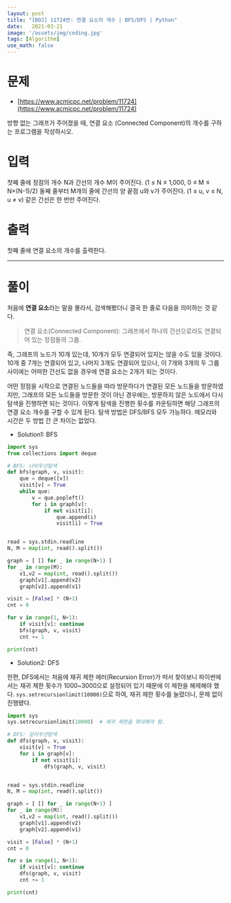 ```yaml
---
layout: post
title: "[BOJ] 11724번: 연결 요소의 개수 | BFS/DFS | Python"
date:   2021-03-21
image: '/assets/img/coding.jpg'
tags: [Algorithm]
use_math: false
---
```


# 문제

* [https://www.acmicpc.net/problem/11724](https://www.acmicpc.net/problem/11724)

방향 없는 그래프가 주어졌을 때, 연결 요소 (Connected Component)의 개수를 구하는 프로그램을 작성하시오.

# 입력

첫째 줄에 정점의 개수 N과 간선의 개수 M이 주어진다. (1 ≤ N ≤ 1,000, 0 ≤ M ≤ N×(N-1)/2) 둘째 줄부터 M개의 줄에 간선의 양 끝점 u와 v가 주어진다. (1 ≤ u, v ≤ N, u ≠ v) 같은 간선은 한 번만 주어진다.

# 출력

첫째 줄에 연결 요소의 개수를 출력한다.


---

# 풀이

처음에 **연결 요소**라는 말을 몰라서, 검색해봤더니 결국 한 줄로 다음을 의미하는 것 같다.

> 연결 요소(Connected Component): 그래프에서 하나의 간선으로라도 연결되어 있는 정점들의 그룹.

즉, 그래프의 노드가 10개 있는데, 10개가 모두 연결되어 있지는 않을 수도 있을 것이다. 10개 중 7개는 연결되어 있고, 나머지 3개도 연결되어 있으나, 이 7개와 3개의 두 그룹 사이에는 어떠한 간선도 없을 경우에 연결 요소는 2개가 되는 것이다.

어떤 정점을 시작으로 연결된 노드들을 따라 방문하다가 연결된 모든 노드들을 방문하였지만, 그래프의 모든 노드들을 방문한 것이 아닌 경우에는, 방문하지 않은 노드에서 다시 탐색을 진행하면 되는 것이다. 이렇게 탐색을 진행한 횟수를 카운팅하면 해당 그래프의 연결 요소 개수를 구할 수 있게 된다. 탐색 방법은 DFS/BFS 모두 가능하다. 메모리와 시간은 두 방법 간 큰 차이는 없었다.

- Solution1: BFS

```python
import sys
from collections import deque

# BFS: 너비우선탐색
def bfs(graph, v, visit):
	que = deque([v])
	visit[v] = True
	while que:
		v = que.popleft()
		for i in graph[v]:
			if not visit[i]:
				que.append(i)
				visit[i] = True


read = sys.stdin.readline
N, M = map(int, read().split())

graph = [ [] for _ in range(N+1) ]
for _ in range(M):
    v1,v2 = map(int, read().split())
    graph[v1].append(v2)
    graph[v2].append(v1)

visit = [False] * (N+1)
cnt = 0

for v in range(1, N+1):
    if visit[v]: continue
    bfs(graph, v, visit)
    cnt += 1

print(cnt)
```

- Solution2: DFS

한편, DFS에서는 처음에 재귀 제한 에러(Recursion Error)가 떠서 찾아보니 파이썬에서는 재귀 제한 횟수가 1000~3000으로 설정되어 있기 때문에 이 제한을 해제해야 했다. ``sys.setrecursionlimit(10000)``으로 하여, 재귀 제한 횟수를 늘렸더니, 문제 없이 진행됐다.

```python
import sys
sys.setrecursionlimit(10000)  # 재귀 제한을 확대해야 함.

# DFS: 깊이우선탐색
def dfs(graph, v, visit):
	visit[v] = True
	for i in graph[v]:
		if not visit[i]:
			dfs(graph, v, visit)


read = sys.stdin.readline
N, M = map(int, read().split())

graph = [ [] for _ in range(N+1) ]
for _ in range(M):
    v1,v2 = map(int, read().split())
    graph[v1].append(v2)
    graph[v2].append(v1)

visit = [False] * (N+1)
cnt = 0

for v in range(1, N+1):
    if visit[v]: continue
    dfs(graph, v, visit)
    cnt += 1

print(cnt)
```
